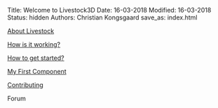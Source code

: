 Title: Welcome to Livestock3D
Date: 16-03-2018
Modified: 16-03-2018
Status: hidden
Authors: Christian Kongsgaard
save_as: index.html

[About Livestock]({filename}about.md)

[How is it working?]({filename}/posts/how_is_it_working.md)

[How to get started?]({filename}/posts/getstarted.md)

[My First Component]({filename}/posts/first_component.md)

[Contributing]({filename}/posts/contributing.md)

Forum
